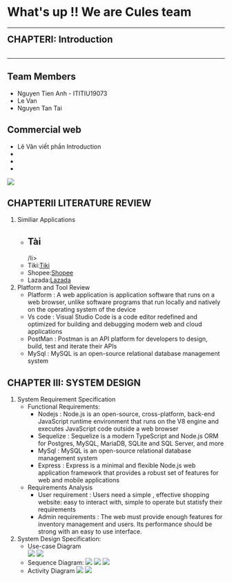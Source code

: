 <html>
    <head></head>
    <body>
        <h1>What's up !! We are Cules team	 </h1>
        <hr>
        <h2 style="margin:auto">CHAPTERI: Introduction </h2> <br>
        <hr>
        <h2>Team Members </h2>
        <ul>
        <li>Nguyen Tien Anh - ITITIU19073
        <li>Le Van
        <li>Nguyen Tan Tai		
        </ul>
        <h2>Commercial web</h2>
            <ul>
                <li>Lê Văn viết phần Introduction</li>
                <li></li>
                <li></li>
                <li></li>
            </ul>
        <img src="https://user-images.githubusercontent.com/74531167/172551306-a09a87c1-9ce7-4031-b599-d048835ee958.PNG"/>
        <h2>CHAPTERII LITERATURE REVIEW</h2>
        <ol>
            <li>Similiar Applications
                <ul>
                    <li><h2>Tài</h2>/li>
            <li>Tiki:<a href="https://tiki.vn/">Tiki</a></li>
            <li>Shopee:<a href="https://shopee.vn/">Shopee</a></li>
            <li>Lazada:<a href="https://www.lazada.vn/">Lazada</a></li>
                </ul>
            </li>
            <li>Platform and Tool Review
                <ul><li>Platform : A web application is application software that runs on a web browser, unlike software programs that run locally and natively on the operating system of the device</li>
                <li>Vs code : Visual Studio Code is a code editor redefined and optimized for building and debugging modern web and cloud applications</li>
                <li>PostMan : Postman is an API platform for developers to design, build, test and iterate their APIs</li>
                <li>MySql : MySQL is an open-source relational database management system</li>
            </li>
        </ol>
        <h2>CHAPTER III: SYSTEM DESIGN</h2>
        <ol>
            <li>
                System Requirement Specification
                <ul>
                    <li> Functional Requirements: 
                        <ul>
                            <li>Nodejs : Node.js is an open-source, cross-platform, back-end JavaScript runtime environment that runs on the V8 engine and executes JavaScript code outside a web browser</li>
                            <li>Sequelize : Sequelize is a modern TypeScript and Node.js ORM for Postgres, MySQL, MariaDB, SQLite and SQL Server, and more</li>
                            <li>MySql : MySQL is an open-source relational database management system</li>
                            <li>Express : Express is a minimal and flexible Node.js web application framework that provides a robust set of features for web and mobile applications</li>         </ul>
                    </li>
                    <li>Requirements Analysis
                        <ul>
                            <li>User requirement : Users need a simple , effective shopping website: easy to interact with, simple to operate but statisfy their requirements</li>
                            <li>Admin requirements : The web must provide enough features for inventory management and users. Its performance should be strong with an easy to use interface. </li>
                        </ul>
                    </li>
                </ul>
            </li>
            <li>
                System Design Specification:
                <ul>
                    <li>Use-case Diagram</li>
                    <img src="https://user-images.githubusercontent.com/74531167/172628440-e110b4e1-4105-45da-95af-8d85d7472e87.PNG"/>
                    <img src="https://user-images.githubusercontent.com/74531167/172654398-2cedefe3-ae3d-4ab4-a535-53db4c7df8db.PNG" />
                    <li>
                        Sequence Diagram:
                           <img src ="https://user-images.githubusercontent.com/74531167/172635113-01b42e8e-6db8-4bd4-bf41-102f1faaece9.PNG"/>    
                            <img src="https://user-images.githubusercontent.com/74531167/172636292-0c3f2962-de56-497e-b960-3c9901b8bf22.PNG"/>
                            <img  src="https://user-images.githubusercontent.com/74531167/172653216-4366ad44-3659-486d-9c9e-52cf610a245d.PNG"/>
                        <ul>
                        </ul>
                    </li>
                    <li>
                        Activity Diagram
                        <img src="https://user-images.githubusercontent.com/74531167/172656830-ed144494-2b8a-4e3b-9ed7-722abe86d693.PNG"/>
                        <img src="https://user-images.githubusercontent.com/74531167/172659748-1f6d1610-9e73-491b-a4ee-618d080ad826.PNG"/>
                    </li>
                </ul>
            </li>            
        </ol>
    </body>
  
</html>
